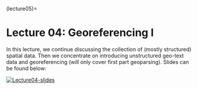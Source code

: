 (lecture05)= 
# Lecture 04: Georeferencing I 

In this lecture, we continue discussing the collection of (mostly structured) spatial data. Then we concentrate on introducing unstructured geo-text data and georeferencing (will only cover first part geoparsing). Slides can be found below:

[![Lecture04-slides](/lectures/l04-preface.png)](https://docs.google.com/presentation/d/1zdtqMBHT7j1d13z0hsfYpdu-bPlHUJlHdrVudBmUkZY/edit?usp=sharing)